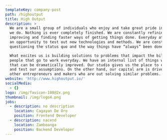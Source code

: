 ```yaml
---
templateKey: company-post
path: /highoutput
title: High Output
description: >
  We are a small group of individuals who enjoy and take great pride in the work
  we do. Nothing is ever completely finished. We are constantly refining,
  improving and finding faster ways of getting things done. Everyday at work is
  an opportunity to test out new technologies and methods. We are constantly
  questioning the status quo and the way things have “always” been done.

  What excites us is building solutions to problems that impact the billions of
  people that go to work everyday. We have an internal list of things we believe
  that can be dramatically improved. Our studio gives us the place to experiment
  and test our assumptions. On the other hand, our capital arm is driven to find
  other entrepreneurs and makers who are out solving similar problems.
website: 'http://www.highoutput.io/'
socialMedia:
  - {}
logo: /img/favicon-180@2x.png
thumbnail: /img/logo4.png
jobs:
  - description: no description
    location: Cagayan De Oro
    position: Frontend Developer
  - description: nacend
    location: Zamboanga
    position: Backend Developer
---
```



